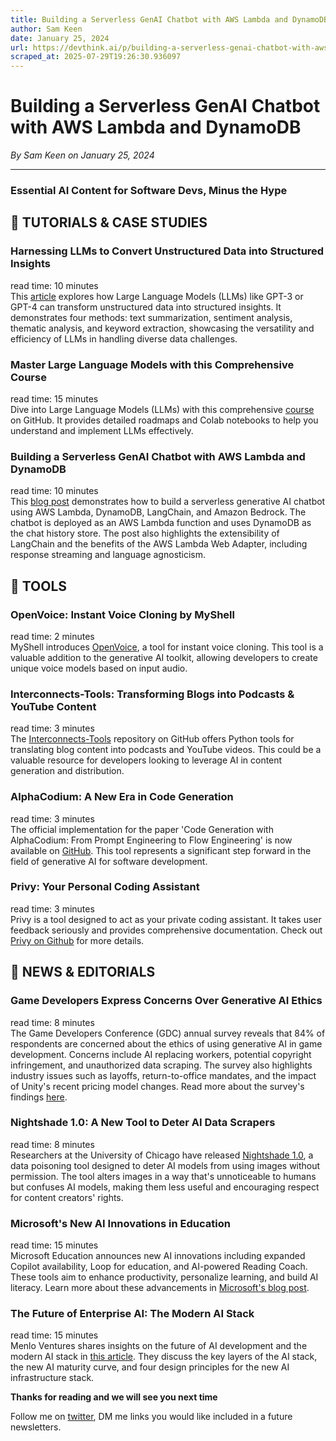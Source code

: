 ```yaml
---
title: Building a Serverless GenAI Chatbot with AWS Lambda and DynamoDB
author: Sam Keen
date: January 25, 2024
url: https://devthink.ai/p/building-a-serverless-genai-chatbot-with-aws-lambda-and-dynamodb
scraped_at: 2025-07-29T19:26:30.936097
---
```


# Building a Serverless GenAI Chatbot with AWS Lambda and DynamoDB

*By Sam Keen on January 25, 2024*

---

### **Essential AI Content for Software Devs,** **Minus the Hype**



## 📖 **TUTORIALS & CASE STUDIES**

### Harnessing LLMs to Convert Unstructured Data into Structured Insights



read time: 10 minutes  
This [article]("https://www.kdnuggets.com/5-ways-of-converting-unstructured-data-into-structured-insights-with-llms") explores how Large Language Models (LLMs) like GPT-3 or GPT-4 can transform unstructured data into structured insights. It demonstrates four methods: text summarization, sentiment analysis, thematic analysis, and keyword extraction, showcasing the versatility and efficiency of LLMs in handling diverse data challenges.

### Master Large Language Models with this Comprehensive Course

read time: 15 minutes  
Dive into Large Language Models (LLMs) with this comprehensive [course]("https://github.com/mlabonne/llm-course") on GitHub. It provides detailed roadmaps and Colab notebooks to help you understand and implement LLMs effectively.

### Building a Serverless GenAI Chatbot with AWS Lambda and DynamoDB

read time: 10 minutes  
This [blog post]("https://dzone.com/articles/build-a-serverless-genai-solution-with-lambda-dyna") demonstrates how to build a serverless generative AI chatbot using AWS Lambda, DynamoDB, LangChain, and Amazon Bedrock. The chatbot is deployed as an AWS Lambda function and uses DynamoDB as the chat history store. The post also highlights the extensibility of LangChain and the benefits of the AWS Lambda Web Adapter, including response streaming and language agnosticism.

##

## 🧰 **TOOLS**

### OpenVoice: Instant Voice Cloning by MyShell



read time: 2 minutes  
MyShell introduces [OpenVoice]("https://github.com/myshell-ai/OpenVoice"), a tool for instant voice cloning. This tool is a valuable addition to the generative AI toolkit, allowing developers to create unique voice models based on input audio.

### Interconnects-Tools: Transforming Blogs into Podcasts & YouTube Content

read time: 3 minutes  
The [Interconnects-Tools]("https://github.com/natolambert/interconnects-tools") repository on GitHub offers Python tools for translating blog content into podcasts and YouTube videos. This could be a valuable resource for developers looking to leverage AI in content generation and distribution.

### AlphaCodium: A New Era in Code Generation

read time: 3 minutes  
The official implementation for the paper 'Code Generation with AlphaCodium: From Prompt Engineering to Flow Engineering' is now available on [GitHub]("https://github.com/codium-ai/alphacodium"). This tool represents a significant step forward in the field of generative AI for software development.

### Privy: Your Personal Coding Assistant

read time: 3 minutes  
Privy is a tool designed to act as your private coding assistant. It takes user feedback seriously and provides comprehensive documentation. Check out [Privy on Github]("https://github.com/srikanth235/privy") for more details.

## 📰 **NEWS & EDITORIALS**

### Game Developers Express Concerns Over Generative AI Ethics

read time: 8 minutes  
The Game Developers Conference (GDC) annual survey reveals that 84% of respondents are concerned about the ethics of using generative AI in game development. Concerns include AI replacing workers, potential copyright infringement, and unauthorized data scraping. The survey also highlights industry issues such as layoffs, return-to-office mandates, and the impact of Unity's recent pricing model changes. Read more about the survey's findings [here]("https://www.theverge.com/24042070/gdc-state-of-the-video-game-industry-survey-2023-ai").

### Nightshade 1.0: A New Tool to Deter AI Data Scrapers



read time: 8 minutes  
Researchers at the University of Chicago have released [Nightshade 1.0]("https://www.theregister.com/2024/01/20/nightshade_ai_images"), a data poisoning tool designed to deter AI models from using images without permission. The tool alters images in a way that's unnoticeable to humans but confuses AI models, making them less useful and encouraging respect for content creators' rights.

### Microsoft's New AI Innovations in Education

read time: 15 minutes  
Microsoft Education announces new AI innovations including expanded Copilot availability, Loop for education, and AI-powered Reading Coach. These tools aim to enhance productivity, personalize learning, and build AI literacy. Learn more about these advancements in [Microsoft's blog post]("https://educationblog.microsoft.com/en-us/2024/01/unlocking-productivity-and-personalizing-learning-with-ai").

### The Future of Enterprise AI: The Modern AI Stack

read time: 15 minutes  
Menlo Ventures shares insights on the future of AI development and the modern AI stack in [this article]("https://menlovc.com/perspective/the-modern-ai-stack-design-principles-for-the-future-of-enterprise-ai-architectures/"). They discuss the key layers of the AI stack, the new AI maturity curve, and four design principles for the new AI infrastructure stack.

**Thanks for reading and we will see you next time**

Follow me on [twitter]("https://twitter.com/devthinkai"), DM me links you would like included in a future newsletters.
